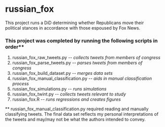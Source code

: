 # russian_fox

This project runs a DiD determining whether Republicans move their political stances in accordance with those espoused by Fox News.

### This project was completed by running the following scripts in order**
1. russian_fox_raw_tweets.py -- *collects tweets from members of congress*
2. russian_fox_parse_tweets.py -- *parses tweets from members of congress*
3. russian_fox_build_dataset.py -- *merges data sets*
4. russian_fox_manual_classification.py -- *aids in manual classification process*
5. russian_fox_simulations.py -- *runs simulations*
6. russian_fox_twint.py -- *collects tweets relevant to study*
7. russian_fox.R -- *runs regressions and creates figures*

** russian_fox_manual_classification.py required reading and manually classifying tweets. The final data set reflects my personal interpretations of the tweets and may/may not be what the authors intended to convey.
